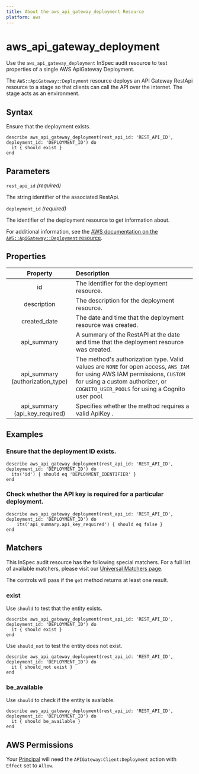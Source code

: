 ```yaml
---
title: About the aws_api_gateway_deployment Resource
platform: aws
---
```


# aws_api_gateway_deployment

Use the `aws_api_gateway_deployment` InSpec audit resource to test properties of a single AWS ApiGateway Deployment.

The `AWS::ApiGateway::Deployment` resource deploys an API Gateway RestApi resource to a stage so that clients can call the API over the internet. The stage acts as an environment.

## Syntax

Ensure that the deployment exists.

    describe aws_api_gateway_deployment(rest_api_id: 'REST_API_ID', deployment_id: 'DEPLOYMENT_ID') do
      it { should exist }
    end

## Parameters

`rest_api_id` _(required)_

The string identifier of the associated RestApi.

`deployment_id` _(required)_

The identifier of the deployment resource to get information about.

For additional information, see the [AWS documentation on the `AWS::ApiGateway::Deployment` resource](https://docs.aws.amazon.com/AWSCloudFormation/latest/UserGuide/aws-resource-apigateway-deployment.html).

## Properties

| Property | Description |
| :---: | :--- |
| id | The identifier for the deployment resource. |
| description | The description for the deployment resource. |
| created_date | The date and time that the deployment resource was created. |
| api_summary | A summary of the RestAPI at the date and time that the deployment resource was created. |
| api_summary (authorization_type) | The method's authorization type. Valid values are `NONE` for open access, `AWS_IAM` for using AWS IAM permissions, `CUSTOM` for using a custom authorizer, or `COGNITO_USER_POOLS` for using a Cognito user pool. |
| api_summary (api_key_required) | Specifies whether the method requires a valid ApiKey . |

## Examples

### Ensure that the deployment ID exists.

    describe aws_api_gateway_deployment(rest_api_id: 'REST_API_ID', deployment_id: 'DEPLOYMENT_ID') do
      its('id') { should eq 'DEPLOYMENT_IDENTIFIER' }
    end

### Check whether the API key is required for a particular deployment.

    describe aws_api_gateway_deployment(rest_api_id: 'REST_API_ID', deployment_id: 'DEPLOYMENT_ID') do
        its('api_summary.api_key_required') { should eq false }
    end

## Matchers

This InSpec audit resource has the following special matchers. For a full list of available matchers, please visit our [Universal Matchers page](https://www.inspec.io/docs/reference/matchers/).

The controls will pass if the `get` method returns at least one result.

### exist

Use `should` to test that the entity exists.

    describe aws_api_gateway_deployment(rest_api_id: 'REST_API_ID', deployment_id: 'DEPLOYMENT_ID') do
      it { should exist }
    end

Use `should_not` to test the entity does not exist.

    describe aws_api_gateway_deployment(rest_api_id: 'REST_API_ID', deployment_id: 'DEPLOYMENT_ID') do
      it { should_not exist }
    end

### be_available

Use `should` to check if the entity is available.

    describe aws_api_gateway_deployment(rest_api_id: 'REST_API_ID', deployment_id: 'DEPLOYMENT_ID') do
      it { should be_available }
    end

## AWS Permissions

Your [Principal](https://docs.aws.amazon.com/IAM/latest/UserGuide/intro-structure.html#intro-structure-principal) will need the `APIGateway:Client:Deployment` action with `Effect` set to `Allow`.
